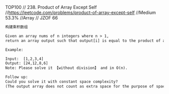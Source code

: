TOP100
// 238. Product of Array Except Self
//https://leetcode.com/problems/product-of-array-except-self
//Medium 53.3%
//Array
// JZOF 66

```html
构建乘积数组

Given an array nums of n integers where n > 1,
return an array output such that output[i] is equal to the product of all the elements of nums except nums[i].

Example:

Input:  [1,2,3,4]
Output: [24,12,8,6]
Note: Please solve it 【without division】 and in O(n).

Follow up:
Could you solve it with constant space complexity?
(The output array does not count as extra space for the purpose of space complexity analysis.)
```
